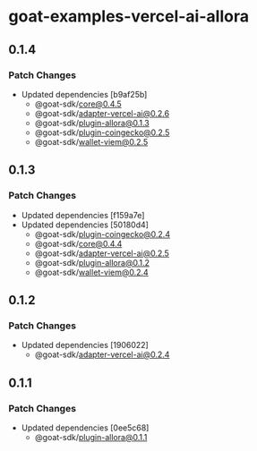 # goat-examples-vercel-ai-allora

## 0.1.4

### Patch Changes

- Updated dependencies [b9af25b]
  - @goat-sdk/core@0.4.5
  - @goat-sdk/adapter-vercel-ai@0.2.6
  - @goat-sdk/plugin-allora@0.1.3
  - @goat-sdk/plugin-coingecko@0.2.5
  - @goat-sdk/wallet-viem@0.2.5

## 0.1.3

### Patch Changes

- Updated dependencies [f159a7e]
- Updated dependencies [50180d4]
  - @goat-sdk/plugin-coingecko@0.2.4
  - @goat-sdk/core@0.4.4
  - @goat-sdk/adapter-vercel-ai@0.2.5
  - @goat-sdk/plugin-allora@0.1.2
  - @goat-sdk/wallet-viem@0.2.4

## 0.1.2

### Patch Changes

- Updated dependencies [1906022]
  - @goat-sdk/adapter-vercel-ai@0.2.4

## 0.1.1

### Patch Changes

- Updated dependencies [0ee5c68]
  - @goat-sdk/plugin-allora@0.1.1
